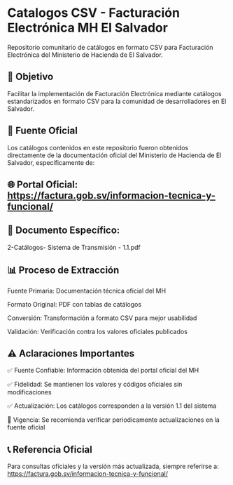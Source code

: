 # Catalogos CSV - Facturación Electrónica MH El Salvador

Repositorio comunitario de catálogos en formato CSV para Facturación Electrónica del Ministerio de Hacienda de El Salvador.

## 🎯 Objetivo
Facilitar la implementación de Facturación Electrónica mediante catálogos estandarizados en formato CSV para la comunidad de desarrolladores en El Salvador.

## 🔗 Fuente Oficial
Los catálogos contenidos en este repositorio fueron obtenidos directamente de la documentación oficial del Ministerio de Hacienda de El Salvador, específicamente de:

## 🌐 Portal Oficial: https://factura.gob.sv/informacion-tecnica-y-funcional/

## 📄 Documento Específico:
2-Catálogos- Sistema de Transmisión - 1.1.pdf

## 📊 Proceso de Extracción
Fuente Primaria: Documentación técnica oficial del MH

Formato Original: PDF con tablas de catálogos

Conversión: Transformación a formato CSV para mejor usabilidad

Validación: Verificación contra los valores oficiales publicados

## ⚠️ Aclaraciones Importantes
✅ Fuente Confiable: Información obtenida del portal oficial del MH

✅ Fidelidad: Se mantienen los valores y códigos oficiales sin modificaciones

✅ Actualización: Los catálogos corresponden a la versión 1.1 del sistema

🔄 Vigencia: Se recomienda verificar periodicamente actualizaciones en la fuente oficial

## 📞 Referencia Oficial
Para consultas oficiales y la versión más actualizada, siempre referirse a:
https://factura.gob.sv/informacion-tecnica-y-funcional/

